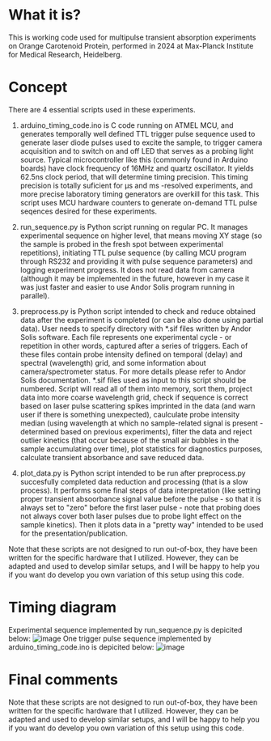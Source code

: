 # What it is?
This is working code used for multipulse transient absorption experiments on Orange Carotenoid Protein, performed in 2024 at Max-Planck Institute for Medical Research, Heidelberg.

# Concept
There are 4 essential scripts used in these experiments.

1) arduino_timing_code.ino is C code running on ATMEL MCU, and generates temporally well defined TTL trigger pulse sequence used to generate laser diode pulses used to excite the sample, to trigger camera acquisition and to switch on and off LED that serves as a probing light source. Typical microcontroller like this (commonly found in Arduino boards) have clock frequency of 16MHz and quartz oscillator. It yields 62.5ns clock period, that will determine timing precision. This timing precision is totally suficient for μs and ms -resolved experiments, and more precise laboratory timing generators are overkill for this task. This script uses MCU hardware counters to generate on-demand TTL pulse seqences desired for these experiments.

2) run_sequence.py is Python script running on regular PC. It manages experimental sequence on higher level, that means moving XY stage (so the sample is probed in the fresh spot between experimental repetitions), initiating TTL pulse sequence (by calling MCU program through RS232 and providing it with pulse sequence parameters) and logging experiment progress. It does not read data from camera (although it may be implemented in the future, however in my case it was just faster and easier to use Andor Solis program running in parallel).

3) preprocess.py is Python script intended to check and reduce obtained data after the experiment is completed (or can be also done using partial data). User needs to specify directory with *.sif files written by Andor Solis software. Each file represents one experimental cycle - or repetition in other words, captured after a series of triggers. Each of these files contain probe intensity defined on temporal (delay) and spectral (wavelength) grid, and some information about camera/spectrometer status. For more details please refer to Andor Solis documentation. *.sif files used as input to this script should be numbered. Script will read all of them into memory, sort them, project data into more coarse wavelength grid, check if sequence is correct based on laser pulse scattering spikes imprinted in the data (and warn user if there is something unexpected), caulculate probe intensity median (using wavelength at which no sample-related signal is present - determined based on previous experiments), filter the data and reject outlier kinetics (that occur because of the small air bubbles in the sample accumulating over time), plot statistics for diagnostics purposes, calculate transient absorbance and save reduced data.

4) plot_data.py is Python script intended to be run after preprocess.py succesfully completed data reduction and processing (that is a slow process). It performs some final steps of data interpretation (like setting proper transient absoorbance signal value before the pulse - so that it is always set to "zero" before the first laser pulse - note that probing does not always cover both laser pulses due to probe light effect on the sample kinetics). Then it plots data in a "pretty way" intended to be used for the presentation/publication.

Note that these scripts are not designed to run out-of-box, they have been written for the specific hardware that I utilized. However, they can be adapted and used to develop similar setups, and I will be happy to help you if you want do develop you own variation of this setup using this code.

# Timing diagram
Experimental sequence implemented by run_sequence.py is depicited below:
![image](https://github.com/user-attachments/assets/41430780-ceae-4ce5-9694-08729f17b02b)
One trigger pulse sequence implemented by arduino_timing_code.ino is depicited below:
![image](https://github.com/user-attachments/assets/78279f44-2783-402f-8bbf-fff3d8bf7634)

# Final comments
Note that these scripts are not designed to run out-of-box, they have been written for the specific hardware that I utilized. However, they can be adapted and used to develop similar setups, and I will be happy to help you if you want do develop you own variation of this setup using this code.
